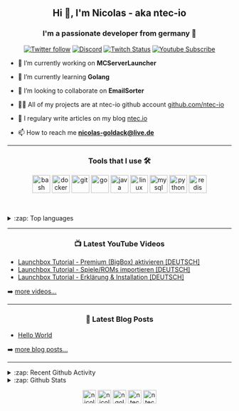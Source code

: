 <h2 align="center">Hi 👋, I'm Nicolas - aka ntec-io</h2>
<h3 align="center">I'm a passionate developer from germany 🍺</h3>

<p align="center">
<a href="https://twitter.com/nicolas_goldack">
<img alt="Twitter follow" src="https://img.shields.io/twitter/follow/nicolas_goldack?color=1DA1F2&logo=Twitter&style=for-the-badge"></a>

<a href="https://discord.gg/gjveZzU">
<img alt="Discord" src="https://img.shields.io/discord/745954336734969877?color=7289DA&label=DISCORD&logo=Discord&style=for-the-badge"></a>

<a href="https://twitch.tv/ntec-io">
<img alt="Twitch Status" src="https://img.shields.io/twitch/status/ntec_io?color=9146FF&logo=Twitch&style=for-the-badge"></a>
<a href="https://www.youtube.com/subscribe_embed?channelid=UCWlzQ62V0vhtH1XkgN4hS2A"><img alt="Youtube Subscribe" src="https://www.youtube.com/subscribe_embed?channelid=UCWlzQ62V0vhtH1XkgN4hS2A"></a>
</p>

- 🔭 I’m currently working on **MCServerLauncher**

- 🌱 I’m currently learning **Golang**

- 👯 I’m looking to collaborate on **EmailSorter**

- 👨‍💻 All of my projects are at ntec-io github account [github.com/ntec-io](https://github.com/ntec-io)

- 📝 I regulary write articles on my blog [ntec.io](https://ntec.io)

- 📫 How to reach me **nicolas-goldack@live.de**

---

<h3 align="center">Tools that I use 🛠️</h3>
<p align="center"><img src="https://www.vectorlogo.zone/logos/gnu_bash/gnu_bash-icon.svg" alt="bash" width="40" height="40"/> <img src="https://devicons.github.io/devicon/devicon.git/icons/docker/docker-original-wordmark.svg" alt="docker" width="40" height="40"/> <img src="https://www.vectorlogo.zone/logos/git-scm/git-scm-icon.svg" alt="git" width="40" height="40"/> <img src="https://devicons.github.io/devicon/devicon.git/icons/go/go-original.svg" alt="go" width="40" height="40"/> <img src="https://devicons.github.io/devicon/devicon.git/icons/java/java-original-wordmark.svg" alt="java" width="40" height="40"/> <img src="https://devicons.github.io/devicon/devicon.git/icons/linux/linux-original.svg" alt="linux" width="40" height="40"/> <img src="https://devicons.github.io/devicon/devicon.git/icons/mysql/mysql-original-wordmark.svg" alt="mysql" width="40" height="40"/> <img src="https://devicons.github.io/devicon/devicon.git/icons/python/python-original.svg" alt="python" width="40" height="40"/> <img src="https://devicons.github.io/devicon/devicon.git/icons/redis/redis-original-wordmark.svg" alt="redis" width="40" height="40"/></p><p>&nbsp;

<details>
  <summary>:zap: Top languages</summary>
<img align="center" src="https://github-readme-stats-git-master.ngoldack.vercel.app/api/top-langs/?username=ngoldack&hide=css,html&layout=compact" alt="ngoldack" /></p>
</details>

---

<h3 align="center">📺 Latest YouTube Videos</h3>

<!-- YOUTUBE:START -->
- [Launchbox Tutorial - Premium (BigBox) aktivieren [DEUTSCH]](https://www.youtube.com/watch?v=DvdCdHCfyDM)
- [Launchbox Tutorial - Spiele/ROMs importieren [DEUTSCH]](https://www.youtube.com/watch?v=vR9-j8qLT6M)
- [Launchbox Tutorial - Erklärung & Installation [DEUTSCH]](https://www.youtube.com/watch?v=ZYjg4rtYI4w)
<!-- YOUTUBE:END -->

➡️ [more videos...](https://www.youtube.com/channel/UCWlzQ62V0vhtH1XkgN4hS2A)

---

<h3 align="center">📕 Latest Blog Posts</h3>

<!-- BLOG-POST-LIST:START -->
- [Hello World](https://ntec.io/blog/hello-world/)
<!-- BLOG-POST-LIST:END -->

➡️ [more blog posts...](https://ntec.io)

---

<details>
  <summary>:zap: Recent Github Activity</summary>
  
<!--START_SECTION:activity-->
1. 🗣 Commented on [#1](https://github.com//anuraghazra/github-readme-stats/issues/1) in [anuraghazra/github-readme-stats](https://github.com//anuraghazra/github-readme-stats)
2. ❗️ Opened issue [#6](https://github.com//paulvarache/vscode-taskfile/issues/6) in [paulvarache/vscode-taskfile](https://github.com//paulvarache/vscode-taskfile)
3. ❗️ Closed issue [#264](https://github.com//W4RH4WK/Debloat-Windows-10/issues/264) in [W4RH4WK/Debloat-Windows-10](https://github.com//W4RH4WK/Debloat-Windows-10)
4. 🗣 Commented on [#264](https://github.com//W4RH4WK/Debloat-Windows-10/issues/264) in [W4RH4WK/Debloat-Windows-10](https://github.com//W4RH4WK/Debloat-Windows-10)
5. 🗣 Commented on [#264](https://github.com//W4RH4WK/Debloat-Windows-10/issues/264) in [W4RH4WK/Debloat-Windows-10](https://github.com//W4RH4WK/Debloat-Windows-10)
<!--END_SECTION:activity-->

</details>

<details>
  <summary>:zap: Github Stats</summary>
<img align="center" src="https://github-readme-stats-git-master.ngoldack.vercel.app/api?username=ngoldack&show_icons=true&include_all_commits=true" alt="ngoldack" /></p>
</details>

<p align="center">
<a href="https://twitter.com/nicolas_goldack" target="blank"><img align="center" src="https://cdn.jsdelivr.net/npm/simple-icons@3.0.1/icons/twitter.svg" alt="nicolas_goldack" height="30" width="30" /></a>
<a href="https://linkedin.com/in/nicolas_goldack" target="blank"><img align="center" src="https://cdn.jsdelivr.net/npm/simple-icons@3.0.1/icons/linkedin.svg" alt="nicolas_goldack" height="30" width="30" /></a>
<a href="https://stackoverflow.com/users/ngoldack" target="blank"><img align="center" src="https://cdn.jsdelivr.net/npm/simple-icons@3.0.1/icons/stackoverflow.svg" alt="ngoldack" height="30" width="30" /></a>
<a href="https://instagram.com/ntec-io" target="blank"><img align="center" src="https://cdn.jsdelivr.net/npm/simple-icons@3.0.1/icons/instagram.svg" alt="ntec-io" height="30" width="30" /></a>
<a href="https://www.youtube.com/c/ntec-io" target="blank"><img align="center" src="https://cdn.jsdelivr.net/npm/simple-icons@3.0.1/icons/youtube.svg" alt="ntec-io" height="30" width="30" /></a>
</p>
